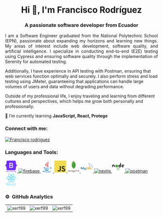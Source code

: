 <h1 align="center">Hi 👋, I'm Francisco Rodríguez</h1>
<h3 align="center">A passionate software developer from Ecuador</h3>

<p align="justify"> I am a Software Engineer graduated from the National Polytechnic School (EPN), passionate about expanding my horizons and learning new things. My areas of interest include web development, software quality, and artificial intelligence. I specialize in conducting end-to-end (E2E) testing using Cypress and ensuring software quality through the implementation of Serenity for automated testing.

Additionally, I have experience in API testing with Postman, ensuring that web services function optimally and securely. I also perform stress and load testing using JMeter, guaranteeing that applications can handle large volumes of users and data without degrading performance.

Outside of my professional life, I enjoy traveling and learning from different cultures and perspectives, which helps me grow both personally and professionally.</p>

🌱 I’m currently learning **JavaScript, React, Protege**

<h3 align="left">Connect with me:</h3>
<p align="left">
<a href="https://www.linkedin.com/in/francisco-r-854821117" target="blank"><img align="center" src="https://raw.githubusercontent.com/rahuldkjain/github-profile-readme-generator/master/src/images/icons/Social/linked-in-alt.svg" alt="Francisco rodríguez" height="30" width="40" /></a>
</p>

<h3 align="left">Languages and Tools:</h3>
<p align="left"> <a href="https://getbootstrap.com" target="_blank" rel="noreferrer"> <img src="https://raw.githubusercontent.com/devicons/devicon/master/icons/bootstrap/bootstrap-plain-wordmark.svg" alt="bootstrap" width="40" height="40"/> </a> <a href="https://firebase.google.com/" target="_blank" rel="noreferrer"> <img src="https://www.vectorlogo.zone/logos/firebase/firebase-icon.svg" alt="firebase" width="40" height="40"/> </a> <a href="https://www.java.com" target="_blank" rel="noreferrer"> <img src="https://raw.githubusercontent.com/devicons/devicon/master/icons/java/java-original.svg" alt="java" width="40" height="40"/> </a> <a href="https://developer.mozilla.org/en-US/docs/Web/JavaScript" target="_blank" rel="noreferrer"> <img src="https://raw.githubusercontent.com/devicons/devicon/master/icons/javascript/javascript-original.svg" alt="javascript" width="40" height="40"/> </a> <a href="https://www.mongodb.com/" target="_blank" rel="noreferrer"> <img src="https://raw.githubusercontent.com/devicons/devicon/master/icons/mongodb/mongodb-original-wordmark.svg" alt="mongodb" width="40" height="40"/> </a> <a href="https://www.mysql.com/" target="_blank" rel="noreferrer"> <img src="https://raw.githubusercontent.com/devicons/devicon/master/icons/mysql/mysql-original-wordmark.svg" alt="mysql" width="40" height="40"/> </a> <a href="https://nextjs.org/" target="_blank" rel="noreferrer"> <img src="https://cdn.worldvectorlogo.com/logos/nextjs-2.svg" alt="nextjs" width="40" height="40"/> </a> <a href="https://nodejs.org" target="_blank" rel="noreferrer"> <img src="https://raw.githubusercontent.com/devicons/devicon/master/icons/nodejs/nodejs-original-wordmark.svg" alt="nodejs" width="40" height="40"/> </a> <a href="https://postman.com" target="_blank" rel="noreferrer"> <img src="https://www.vectorlogo.zone/logos/getpostman/getpostman-icon.svg" alt="postman" width="40" height="40"/> </a> <a href="https://reactjs.org/" target="_blank" rel="noreferrer"> <img src="https://raw.githubusercontent.com/devicons/devicon/master/icons/react/react-original-wordmark.svg" alt="react" width="40" height="40"/> </a> </p>

### ⚙️ &nbsp;GitHub Analytics

<table style = border-collapse: collapse; width: 100%; border: none;>
  <tr>
    <td>
      <img src="https://github-readme-stats.vercel.app/api/top-langs?username=xerf99&show_icons=true&locale=en&layout=compact" alt="xerf99" style="width: 300px;">
    </td>
    <td>
      <img src="https://github-readme-stats.vercel.app/api?username=xerf99&show_icons=true&locale=en" alt="xerf99" style="width: 300px;">
    </td>
    <td>
      <img src="https://github-readme-streak-stats.herokuapp.com/?user=xerf99&" alt="xerf99" style="width: 300px;">
    </td>
  </tr>
</table>





